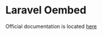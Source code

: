 Laravel Oembed
==============

Official documentation is located [here](http://sky.pingpong-labs.com/docs/2.0/oembed)